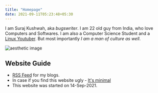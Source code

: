 ```yaml
---
title: "Homepage"
date: 2021-09-11T05:23:48+05:30
---
```


I am Suraj Kushwah, aka *bugswriter*. I am 22 old guy from India, who love Computers and Softwares.
I am also a Computer Science Student and a [Linux Youtuber](https://www.youtube.com/channel/UCngn7SVujlvskHRvRKc1cTw).
But most importantly *I am a man of culture as well*.

![aesthetic image](avatar.jpg)

## Website Guide
- [RSS Feed](https://bugswriter.com/blog/index.xml) for my blogs.
- In case if you find this website ugly - [It's minimal](http://motherfuckingwebsite.com/)
- This website was started on 14-Sep-2021.


